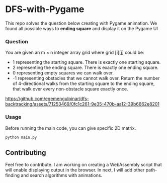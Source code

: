 # DFS-with-Pygame

This repo solves the question below creating with Pygame animation.
We found all possible ways to **ending square** and display it on the Pygame UI
### Question

You are given an m × n integer array grid where grid [i][j] could be:
-  1 representing the starting square. There is exactly one starting square.
- 2 representing the ending square. There is exactly one ending square.
- 0 representing empty squares we can walk over.
- -1 representing obstacles that we cannot walk over.
Return the number of 4-directional walks from the starting square to the ending square, that walk over every non-obstacle square exactly once.


https://github.com/egemengulpinar/dfs-backtracking/assets/71253469/0fc1c261-9e35-470b-aa12-39b6662e8201


### Usage
Before running the main code, you can give specific 2D matrix. 

``` python main.py ``` 

## Contributing

Feel free to contribute. I am working on creating a WebAssembly script that will enable displaying output in the browser. In next, I will add other path-finding and search algorithms with animations.
